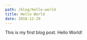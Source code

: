 ```yaml
---
path: /blog/hello-world
title: Hello World
date: 2018-12-29
---
```


This is my first blog post. Hello World!
